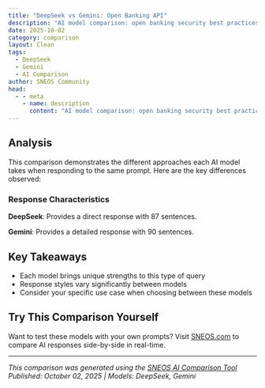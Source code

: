 ```yaml
---
title: "DeepSeek vs Gemini: Open Banking API"
description: "AI model comparison: open banking security best practices..."
date: 2025-10-02
category: comparison
layout: Clean
tags:
  - DeepSeek
  - Gemini
  - AI Comparison
author: SNEOS Community
head:
  - - meta
    - name: description
      content: "AI model comparison: open banking security best practices..."
---
```


<ChatComparison
  title="DeepSeek vs Gemini: Open Banking API"
  prompt="open banking security best practices"
  :responses='{
    "DeepSeek": "Of course. Here is a comprehensive guide to Open Banking security best practices, broken down by stakeholder: API Providers (banks and financial institutions), Third-Party Providers (TPPs like fintech apps), and End-Users.\n\n### Core Security Pillars of Open Banking\n\nOpen Banking security rests on three fundamental pillars:\n\n1.  **Strong Customer Authentication (SCA):** Ensuring that the user is who they claim to be, typically using multi-factor authentication (MFA).\n2.  **Secure API Communication:** Protecting the data as it moves between the bank, the TPP, and the user.\n3.  **Explicit Customer Consent:** Giving users clear control over what data they share, with whom, and for how long.\n\n---\n\n### 1. For API Providers (Banks \u0026 Financial Institutions)\n\nAs the custodians of the core financial data, banks have the highest level of responsibility.\n\n#### **API Security \u0026 Technical Standards**\n\n*   **Implement OAuth 2.0 and OpenID Connect (OIDC):** This is the global standard for secure delegation. It ensures the user never shares their banking credentials with the TPP.\n*   **Use Mutual TLS (mTLS) for All API Endpoints:** This ensures that not only can the TPP verify the bank\u0027s identity (standard TLS), but the bank can also cryptographically verify the identity of the TPP. This prevents impersonation attacks.\n*   **Strict API Schema Validation:** Enforce a strict schema for all API requests and responses. Reject any malformed requests, oversized payloads, or those containing potentially malicious content (e.g., SQL injection, XML bombs).\n*   **Comprehensive API Security Testing:**\n    *   **SAST/DAST:** Use Static and Dynamic Application Security Testing on your APIs.\n    *   **Penetration Testing:** Regularly engage third-party security firms to conduct penetration tests specifically targeting your Open Banking endpoints.\n    *   **API Fuzzing:** Test your APIs with invalid, unexpected, or random data to uncover hidden vulnerabilities.\n\n#### **Consent Management**\n\n*   **Build a Robust Consent Dashboard:** Provide customers with a clear, accessible portal where they can:\n    *   See all active TPP connections.\n    *   View the specific permissions (e.g., \u0022read account balance,\u0022 \u0022read transactions for last 90 days\u0022).\n    *   Revoke consent at any time with immediate effect.\n*   **Implement Short-Lived Access Tokens \u0026 Long-Lived Refresh Tokens:** Access tokens should have a short lifespan (e.g., minutes/hours). Refresh tokens, used to get a new access token, must be stored securely and be revocable.\n*   **Clear and Granular Consent Screens:** When a user initiates a connection, the consent screen must be unambiguous, stating the TPP\u0027s name, the data being accessed, and the duration of access.\n\n#### **Operational \u0026 Monitoring Practices**\n\n*   **Advanced Fraud and Anomaly Detection:** Deploy systems that monitor API traffic for suspicious patterns, such as:\n    *   An unusual volume of requests from a single TPP.\n    *   Requests for data outside of normal hours or geographies.\n    *   Rapid-fire consent authorizations from a single user.\n*   **Comprehensive Logging and Audit Trails:** Log all API interactions\u2014successful and failed. Logs should include TPP identity, user ID (obfuscated), timestamp, endpoint accessed, and action performed. Retain logs for regulatory and forensic purposes.\n*   **Secure Software Development Lifecycle (SDLC):** Integrate security at every phase of development, from design and coding to testing and deployment.\n\n---\n\n### 2. For Third-Party Providers (TPPs - Fintech Apps)\n\nTPPs are entrusted with user data and access tokens; their security is equally critical.\n\n#### **Data Security \u0026 Handling**\n\n*   **The Principle of Data Minimization:** Only request and store the absolute minimum data necessary for your application\u0027s functionality. If you only need transaction history, don\u0027t request account details.\n*   **Encrypt Data at Rest and in Transit:**\n    *   **In Transit:** Use TLS 1.2\u002B for all external and internal communications.\n    *   **At Rest:** Use strong, industry-standard encryption (e.g., AES-256) for any sensitive data you must store. Manage encryption keys securely using a dedicated service (e.g., AWS KMS, Azure Key Vault).\n*   **Secure Secret Management:** **Never** store client secrets, private keys, or API tokens in source code, config files, or environment variables in plaintext. Use a secure vault service.\n*   **Prepare for Breaches with a \u0022Secrets Fire Drill\u0022:** Have a documented and tested process for immediately rotating all API keys and certificates in the event of a suspected compromise.\n\n#### **Application \u0026 Infrastructure Security**\n\n*   **Robust Authentication for Your App:** Implement strong SCA/MFA for your own user accounts to prevent account takeover.\n*   **Regular Vulnerability Scanning and Patching:** Continuously scan your infrastructure and dependencies for known vulnerabilities and patch them promptly.\n*   **Isolate and Segment Your Network:** Use network security groups and firewalls to ensure that the components handling Open Banking data are not directly exposed to the public internet and are segmented from other parts of your network.\n\n#### **Operational Excellence**\n\n*   **Developer Education and Security Culture:** Train your developers on OWASP API Security Top 10 risks and secure coding practices.\n*   **Incident Response Plan:** Have a clear, documented, and tested plan for responding to a security incident. This should include procedures for containment, eradication, notification (to users, partners, and regulators), and recovery.\n*   **Third-Party Risk Management:** If you use other vendors (e.g., cloud providers, sub-processors), ensure they also adhere to high security standards.\n\n---\n\n### 3. For End-Users (Consumers)\n\nThe user is the final and most important line of defense.\n\n*   **Verify the App Before Connecting:**\n    *   Only use regulated and reputable fintech apps. Check official regulatory directories (e.g., FCA register in the UK) to confirm the TPP\u0027s status.\n    *   Read reviews and research the company.\n*   **Understand the Consent Screen:**\n    *   **Check the Branding:** Does the app name and logo on the consent screen match the app you are using?\n    *   **Review Permissions:** Before clicking \u0022Agree,\u0022 carefully read what data the app is asking for and for how long. Be wary of apps asking for excessive permissions.\n*   **Use Your Bank\u0027s Consent Dashboard:** Regularly review and manage the apps connected to your bank account. Revoke access for apps you no longer use.\n*   **Practice Good General Cyber Hygiene:**\n    *   Use a strong, unique password for your banking and fintech accounts.\n    *   Enable multi-factor authentication (MFA) wherever possible.\n    *   Keep your phone and app software updated.\n    *   Be cautious of phishing emails or texts pretending to be from your bank or a fintech app. They will never ask for your full password or PIN.\n\n---\n\n### Regulatory Frameworks to Know\n\n*   **PSD2 (EU/UK):** The directive that mandates SCA and drives Open Banking in Europe. Its technical standards (RTS) specify the requirements for SCA and CSC (Common and Secure Communication).\n*   **FDX (North America):** A consortium creating a common standard for Open Finance in the US and Canada, heavily based on the OAuth 2.0 and FAPI (Financial Grade API) profile.\n*   **FAPI (Financial Grade API):** A security profile built on OAuth 2.0 that provides additional layers of security specifically for financial data, often considered a gold standard globally.\n\nBy adhering to these layered best practices, all participants in the Open Banking ecosystem can work together to foster innovation while maintaining the robust security and trust that is essential for the future of finance.",
    "Gemini": "Open Banking is a revolutionary concept, but like any technology that involves sharing sensitive financial information, security is paramount. Here\u0027s a breakdown of open banking security best practices, covering different aspects of the ecosystem:\n\n**I. Core Security Principles:**\n\n*   **Strong Authentication:**\n    *   **Multi-Factor Authentication (MFA):**  Essential.  Requires users to verify their identity with at least two independent factors (e.g., password \u002B SMS code, biometric scan).  Ideally, use push-based authentication for a smoother user experience.\n    *   **Device Binding/Fingerprinting:**  Link authentication to a specific device, making it harder for attackers to reuse stolen credentials.\n    *   **Biometric Authentication:** Where applicable and trusted (e.g., fingerprint, facial recognition), use biometric authentication.\n    *   **Context-Aware Authentication:**  Assess risk based on location, device, time, and behavior.  Challenge high-risk transactions with additional authentication steps.\n*   **Authorization and Consent Management:**\n    *   **Explicit Consent:**  Users must explicitly grant consent for each specific data access request or payment initiation.  \u0022Granular consent\u0022 is key: only allow access to the *minimum* data required.\n    *   **Consent Dashboards:** Provide users with a clear view of which Third-Party Providers (TPPs) have access to their data, the scope of that access, and the ability to revoke consent at any time.\n    *   **Consent Expiry:**  Implement time limits on consent.  Require periodic re-authorization.\n    *   **Strong Access Control:**  Role-Based Access Control (RBAC) should be strictly enforced, limiting access to sensitive data based on user roles.\n*   **Data Encryption:**\n    *   **Encryption at Rest:**  Encrypt all sensitive data stored on servers and databases.\n    *   **Encryption in Transit:**  Use TLS/SSL encryption for all communication channels, ensuring data is protected while being transmitted.  Always use the latest TLS versions and strong cipher suites.\n    *   **Tokenization:** Replace sensitive data with non-sensitive tokens, minimizing the risk of exposure in the event of a data breach.\n*   **API Security:**\n    *   **API Authentication:** Use robust API authentication mechanisms (e.g., OAuth 2.0, OpenID Connect) to verify the identity of TPPs.\n    *   **API Authorization:**  Implement fine-grained authorization policies to control what data and functionalities each TPP can access through the APIs.\n    *   **API Rate Limiting:**  Prevent abuse and Denial-of-Service (DoS) attacks by limiting the number of API requests that a TPP can make within a given time period.\n    *   **API Monitoring and Logging:**  Monitor API traffic for suspicious activity and log all API calls for auditing and security analysis.\n    *   **API Security Testing:**  Regularly conduct penetration testing and vulnerability assessments of APIs to identify and address security flaws.\n    *   **Input Validation:**  Thoroughly validate all input data to prevent injection attacks (e.g., SQL injection, cross-site scripting).\n*   **Secure Development Practices:**\n    *   **Secure Coding Standards:**  Adhere to secure coding standards (e.g., OWASP Top Ten) to minimize vulnerabilities in the code.\n    *   **Static and Dynamic Code Analysis:**  Use static and dynamic code analysis tools to identify security flaws in the code early in the development lifecycle.\n    *   **Regular Security Training:**  Provide regular security training to developers and other staff to raise awareness of security risks and best practices.\n    *   **Secure DevOps (DevSecOps):**  Integrate security into the DevOps process to ensure that security is considered throughout the software development lifecycle.\n*   **Monitoring and Incident Response:**\n    *   **Real-Time Monitoring:**  Implement real-time monitoring of systems and applications to detect suspicious activity and potential security incidents.\n    *   **Security Information and Event Management (SIEM):**  Use a SIEM system to collect and analyze security logs from various sources to identify and respond to security incidents.\n    *   **Incident Response Plan:**  Develop and maintain a comprehensive incident response plan to guide the organization\u0027s response to security incidents.  Regularly test the plan.\n    *   **Threat Intelligence:**  Stay informed about the latest security threats and vulnerabilities to proactively protect the organization\u0027s systems and data.\n*   **Third-Party Risk Management:**\n    *   **Due Diligence:**  Thoroughly vet all TPPs before granting them access to APIs.  Verify their security posture, compliance with regulations, and data protection practices.\n    *   **Contractual Agreements:**  Establish clear contractual agreements with TPPs that outline their security responsibilities and liabilities.\n    *   **Regular Audits:**  Conduct regular security audits of TPPs to ensure that they are complying with security requirements.\n    *   **Termination Clause:**  Include a clause in the contractual agreement that allows the organization to terminate the agreement if the TPP fails to meet security requirements.\n\n**II.  Specific Considerations for Open Banking Actors:**\n\n*   **Banks (ASPSPs - Account Servicing Payment Service Providers):**\n    *   **Robust API Infrastructure:**  Banks need to invest in a secure and scalable API infrastructure that can handle the demands of Open Banking.\n    *   **Strong Customer Authentication:**  Banks are responsible for verifying the identity of their customers before granting access to TPPs.\n    *   **Data Protection:**  Banks must protect customer data in accordance with data privacy regulations (e.g., GDPR).\n    *   **Regulatory Compliance:**  Banks must comply with all relevant Open Banking regulations (e.g., PSD2).\n*   **Third-Party Providers (TPPs):**\n    *   **Secure Development Practices:**  TPPs must follow secure development practices to build secure applications and APIs.\n    *   **Data Minimization:**  TPPs should only request access to the minimum data required to provide their services.\n    *   **Transparency:**  TPPs must be transparent with customers about how they are using their data.\n    *   **Data Breach Notification:**  TPPs must have a plan in place to notify customers and regulators in the event of a data breach.\n    *   **Registration and Authorization:**  TPPs must be registered with the appropriate regulatory authorities and authorized to provide Open Banking services.\n*   **Users (Consumers and Businesses):**\n    *   **Awareness:**  Users need to be aware of the risks and benefits of Open Banking.\n    *   **Due Diligence:**  Users should carefully vet TPPs before granting them access to their data.\n    *   **Strong Passwords:**  Users should use strong passwords and enable MFA on their bank accounts.\n    *   **Monitor Accounts:**  Users should regularly monitor their bank accounts for suspicious activity.\n    *   **Report Suspicious Activity:**  Users should immediately report any suspicious activity to their bank or TPP.\n\n**III. Regulatory Compliance:**\n\n*   **PSD2 (Payment Services Directive 2):**  A key regulation in Europe that mandates Open Banking and sets out security requirements for banks and TPPs.\n*   **GDPR (General Data Protection Regulation):**  A European regulation that protects the privacy of personal data.  Open Banking implementations must comply with GDPR.\n*   **Open Banking Implementation Entity (OBIE) in the UK:** Sets standards and guidelines for Open Banking in the UK.\n*   **Local Regulations:**  Different countries may have their own regulations related to Open Banking and data privacy.\n\n**IV.  Emerging Security Trends:**\n\n*   **AI and Machine Learning for Fraud Detection:**  Using AI and machine learning to analyze transaction data and identify fraudulent activity.\n*   **Behavioral Biometrics:**  Using behavioral biometrics (e.g., typing speed, mouse movements) to authenticate users and detect fraud.\n*   **Blockchain for Secure Data Sharing:**  Exploring the use of blockchain technology to securely share data between banks and TPPs.\n*   **Homomorphic Encryption:**  This cutting-edge technology allows computation on encrypted data without decrypting it, adding another layer of protection.\n\n**V.  Key Takeaways:**\n\n*   **Security is a Shared Responsibility:** Banks, TPPs, and users all have a role to play in ensuring the security of Open Banking.\n*   **Layered Security:**  Implement a layered security approach with multiple layers of defense to protect against a variety of threats.\n*   **Continuous Improvement:**  Security is an ongoing process, not a one-time event.  Regularly review and update security measures to stay ahead of evolving threats.\n*   **User Education:**  Educating users about the risks and benefits of Open Banking is critical to ensuring its widespread adoption and success.\n\nBy implementing these best practices, the Open Banking ecosystem can be made more secure, fostering trust and innovation in the financial services industry.  Remember to stay updated on the latest security threats and vulnerabilities and adapt your security measures accordingly.\n"
  }'
  published-date="08:08"
/>

## Analysis

This comparison demonstrates the different approaches each AI model takes when responding to the same prompt. Here are the key differences observed:

### Response Characteristics

**DeepSeek**: Provides a direct response with 87 sentences. 

**Gemini**: Provides a detailed response with 90 sentences. 

## Key Takeaways

- Each model brings unique strengths to this type of query
- Response styles vary significantly between models
- Consider your specific use case when choosing between these models

## Try This Comparison Yourself

Want to test these models with your own prompts? Visit [SNEOS.com](https://sneos.com) to compare AI responses side-by-side in real-time.

---

*This comparison was generated using the [SNEOS AI Comparison Tool](https://sneos.com)*
*Published: October 02, 2025 | Models: DeepSeek, Gemini*
